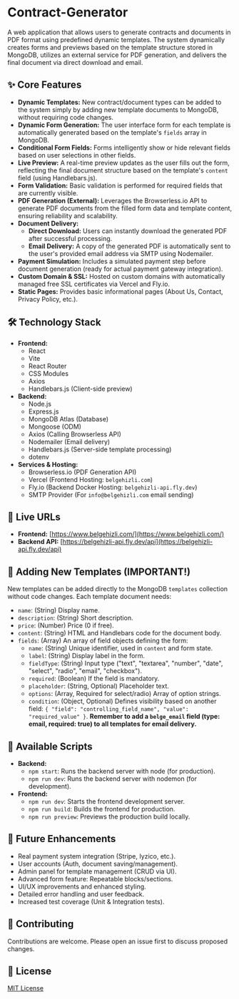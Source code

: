 # Contract-Generator

A web application that allows users to generate contracts and documents in PDF format using predefined dynamic templates. The system dynamically creates forms and previews based on the template structure stored in MongoDB, utilizes an external service for PDF generation, and delivers the final document via direct download and email.

## ✨ Core Features

*   **Dynamic Templates:** New contract/document types can be added to the system simply by adding new template documents to MongoDB, without requiring code changes.
*   **Dynamic Form Generation:** The user interface form for each template is automatically generated based on the template's `fields` array in MongoDB.
*   **Conditional Form Fields:** Forms intelligently show or hide relevant fields based on user selections in other fields.
*   **Live Preview:** A real-time preview updates as the user fills out the form, reflecting the final document structure based on the template's `content` field (using Handlebars.js).
*   **Form Validation:** Basic validation is performed for required fields that are currently visible.
*   **PDF Generation (External):** Leverages the Browserless.io API to generate PDF documents from the filled form data and template content, ensuring reliability and scalability.
*   **Document Delivery:**
    *   **Direct Download:** Users can instantly download the generated PDF after successful processing.
    *   **Email Delivery:** A copy of the generated PDF is automatically sent to the user's provided email address via SMTP using Nodemailer.
*   **Payment Simulation:** Includes a simulated payment step before document generation (ready for actual payment gateway integration).
*   **Custom Domain & SSL:** Hosted on custom domains with automatically managed free SSL certificates via Vercel and Fly.io.
*   **Static Pages:** Provides basic informational pages (About Us, Contact, Privacy Policy, etc.).

## 🛠️ Technology Stack

*   **Frontend:**
    *   React
    *   Vite
    *   React Router
    *   CSS Modules
    *   Axios
    *   Handlebars.js (Client-side preview)
*   **Backend:**
    *   Node.js
    *   Express.js
    *   MongoDB Atlas (Database)
    *   Mongoose (ODM)
    *   Axios (Calling Browserless API)
    *   Nodemailer (Email delivery)
    *   Handlebars.js (Server-side template processing)
    *   dotenv
*   **Services & Hosting:**
    *   Browserless.io (PDF Generation API)
    *   Vercel (Frontend Hosting: `belgehizli.com`)
    *   Fly.io (Backend Docker Hosting: `belgehizli-api.fly.dev`)
    *   SMTP Provider (For `info@belgehizli.com` email sending)

## 🚀 Live URLs

*   **Frontend:** [https://www.belgehizli.com/](https://www.belgehizli.com/)
*   **Backend API:** [https://belgehizli-api.fly.dev/api](https://belgehizli-api.fly.dev/api)

## 📄 Adding New Templates (IMPORTANT!)

New templates can be added directly to the MongoDB `templates` collection without code changes. Each template document needs:

*   `name`: (String) Display name.
*   `description`: (String) Short description.
*   `price`: (Number) Price (0 if free).
*   `content`: (String) HTML and Handlebars code for the document body.
*   `fields`: (Array) An array of field objects defining the form:
    *   `name`: (String) Unique identifier, used in `content` and form state.
    *   `label`: (String) Display label in the form.
    *   `fieldType`: (String) Input type ("text", "textarea", "number", "date", "select", "radio", "email", "checkbox").
    *   `required`: (Boolean) If the field is mandatory.
    *   `placeholder`: (String, Optional) Placeholder text.
    *   `options`: (Array, Required for select/radio) Array of option strings.
    *   `condition`: (Object, Optional) Defines visibility based on another field: `{ "field": "controlling_field_name", "value": "required_value" }`. **Remember to add a `belge_email` field (type: email, required: true) to all templates for email delivery.**

## 📜 Available Scripts

*   **Backend:**
    *   `npm start`: Runs the backend server with node (for production).
    *   `npm run dev`: Runs the backend server with nodemon (for development).
*   **Frontend:**
    *   `npm run dev`: Starts the frontend development server.
    *   `npm run build`: Builds the frontend for production.
    *   `npm run preview`: Previews the production build locally.

## 🔮 Future Enhancements

*   Real payment system integration (Stripe, Iyzico, etc.).
*   User accounts (Auth, document saving/management).
*   Admin panel for template management (CRUD via UI).
*   Advanced form feature: Repeatable blocks/sections.
*   UI/UX improvements and enhanced styling.
*   Detailed error handling and user feedback.
*   Increased test coverage (Unit & Integration tests).

## 🤝 Contributing 

Contributions are welcome. Please open an issue first to discuss proposed changes.

## 📄 License 

[MIT License](https://github.com/gorkemu/belge-hizli/blob/main/LICENCE)